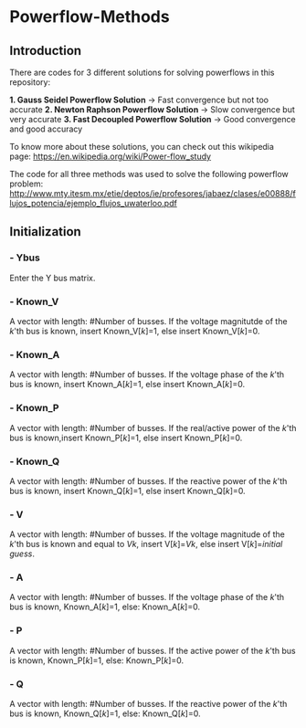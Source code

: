 # Powerflow-Methods
<h2>Introduction</h2>
There are codes for 3 different solutions for solving powerflows in this repository:

<b>1. Gauss Seidel Powerflow Solution</b> -> Fast convergence but not too accurate
<b>2. Newton Raphson Powerflow Solution</b> -> Slow convergence but very accurate
<b>3. Fast Decoupled Powerflow Solution</b> -> Good convergence and good accuracy

To know more about these solutions, you can check out this wikipedia page:
https://en.wikipedia.org/wiki/Power-flow_study

The code for all three methods was used to solve the following powerflow problem:
http://www.mty.itesm.mx/etie/deptos/ie/profesores/jabaez/clases/e00888/flujos_potencia/ejemplo_flujos_uwaterloo.pdf
</br>
<h2>Initialization</h2>
<h3>- Ybus</h3> Enter the Y bus matrix.

<h3>- Known_V</h3> A vector with length: #Number of busses. If the voltage magnitutde of the <i>k</i>'th bus is known, insert Known_V[<i>k</i>]=1, else insert Known_V[<i>k</i>]=0.

<h3>- Known_A</h3> A vector with length: #Number of busses. If the voltage phase of the <i>k</i>'th bus is known, insert Known_A[<i>k</i>]=1, else insert Known_A[<i>k</i>]=0.

<h3>- Known_P</h3> A vector with length: #Number of busses. If the real/active power of the <i>k</i>'th bus is known,insert Known_P[<i>k</i>]=1, else insert Known_P[<i>k</i>]=0.

<h3>- Known_Q</h3> A vector with length: #Number of busses. If the reactive power of the <i>k</i>'th bus is known, insert Known_Q[<i>k</i>]=1, else insert Known_Q[<i>k</i>]=0.

<h3>- V</h3> A vector with length: #Number of busses. If the voltage magnitude of the <i>k</i>'th bus is known and equal to <i>Vk</i>, insert V[<i>k</i>]=<i>Vk</i>, else insert V[<i>k</i>]=<i>initial guess</i>.

<h3>- A</h3> A vector with length: #Number of busses. If the voltage phase of the <i>k</i>'th bus is known, Known_A[<i>k</i>]=1, else: Known_A[<i>k</i>]=0.

<h3>- P</h3> A vector with length: #Number of busses. If the active power of the <i>k</i>'th bus is known, Known_P[<i>k</i>]=1, else: Known_P[<i>k</i>]=0.

<h3>- Q</h3> A vector with length: #Number of busses. If the reactive power of the <i>k</i>'th bus is known, Known_Q[<i>k</i>]=1, else: Known_Q[<i>k</i>]=0.
